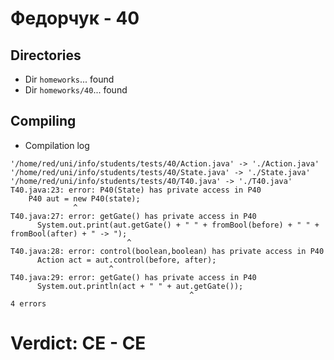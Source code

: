 # Федорчук - 40
## Directories
- Dir `homeworks`... found
- Dir `homeworks/40`... found
## Compiling
- Compilation log
```
'/home/red/uni/info/students/tests/40/Action.java' -> './Action.java'
'/home/red/uni/info/students/tests/40/State.java' -> './State.java'
'/home/red/uni/info/students/tests/40/T40.java' -> './T40.java'
T40.java:23: error: P40(State) has private access in P40
    P40 aut = new P40(state);
              ^
T40.java:27: error: getGate() has private access in P40
      System.out.print(aut.getGate() + " " + fromBool(before) + " " + fromBool(after) + " -> ");
                          ^
T40.java:28: error: control(boolean,boolean) has private access in P40
      Action act = aut.control(before, after);
                      ^
T40.java:29: error: getGate() has private access in P40
      System.out.println(act + " " + aut.getGate());
                                        ^
4 errors

```
# Verdict: **CE** - CE
